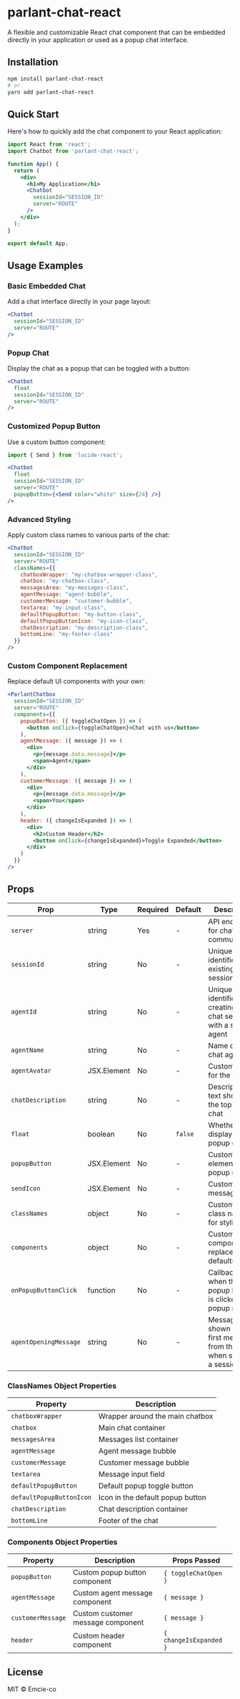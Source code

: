 # parlant-chat-react

<!-- ![Build Status](https://img.shields.io/github/actions/workflow/status/menachembrich/parlant-chat-react/ci.yml?branch=main)
![License](https://img.shields.io/github/license/menachembrich/parlant-chat-react)
![npm version](https://img.shields.io/npm/v/parlant-chat-react) -->

A flexible and customizable React chat component that can be embedded directly in your application or used as a popup chat interface.

## Installation

```bash
npm install parlant-chat-react
# or
yarn add parlant-chat-react
```

## Quick Start

Here's how to quickly add the chat component to your React application:

```jsx
import React from 'react';
import Chatbot from 'parlant-chat-react';

function App() {
  return (
    <div>
      <h1>My Application</h1>      
      <Chatbot 
        sessionId="SESSION_ID" 
        server="ROUTE" 
      />
    </div>
  );
}

export default App;
```

## Usage Examples

### Basic Embedded Chat

Add a chat interface directly in your page layout:

```jsx
<Chatbot 
  sessionId="SESSION_ID" 
  server="ROUTE" 
/>
```

### Popup Chat

Display the chat as a popup that can be toggled with a button:

```jsx
<Chatbot 
  float 
  sessionId="SESSION_ID" 
  server="ROUTE" 
/>
```

### Customized Popup Button

Use a custom button component:

```jsx
import { Send } from 'lucide-react';

<Chatbot 
  float 
  sessionId="SESSION_ID" 
  server="ROUTE"
  popupButton={<Send color="white" size={24} />} 
/>
```

### Advanced Styling

Apply custom class names to various parts of the chat:

```jsx
<Chatbot 
  sessionId="SESSION_ID" 
  server="ROUTE"
  classNames={{
    chatboxWrapper: "my-chatbox-wrapper-class",
    chatbox: "my-chatbox-class",
    messagesArea: "my-messages-class",
    agentMessage: "agent-bubble",
    customerMessage: "customer-bubble",
    textarea: "my-input-class",
    defaultPopupButton: "my-button-class",
    defaultPopupButtonIcon: "my-icon-class",
    chatDescription: "my-description-class",
    bottomLine: "my-footer-class"
  }}
/>
```

### Custom Component Replacement

Replace default UI components with your own:

```jsx
<ParlantChatbox 
  sessionId="SESSION_ID" 
  server="ROUTE"
  components={{
    popupButton: ({ toggleChatOpen }) => (
      <button onClick={toggleChatOpen}>Chat with us</button>
    ),
    agentMessage: ({ message }) => (
      <div>
        <p>{message.data.message}</p>
        <span>Agent</span>
      </div>
    ),
    customerMessage: ({ message }) => (
      <div>
        <p>{message.data.message}</p>
        <span>You</span>
      </div>
    ),
    header: ({ changeIsExpanded }) => (
      <div>
        <h2>Custom Header</h2>
        <button onClick={changeIsExpanded}>Toggle Expanded</button>
      </div>
    )
  }}
/>
```

## Props

| Prop                   | Type           | Required | Default | Description                                                                 |
|------------------------|----------------|----------|---------|-----------------------------------------------------------------------------|
| `server`               | string         | Yes      | -       | API endpoint for chat communication                                         |
| `sessionId`            | string         | No       | -       | Unique identifier for an existing chat session                              |
| `agentId`              | string         | No       | -       | Unique identifier for creating a new chat session with a specific agent     |
| `agentName`            | string         | No       | -       | Name of the chat agent                                                      |
| `agentAvatar`          | JSX.Element    | No       | -       | Custom avatar for the agent                                                 |
| `chatDescription`      | string         | No       | -       | Description text shown at the top of the chat                               |
| `float`                | boolean        | No       | `false` | Whether to display as a popup chat                                          |
| `popupButton`          | JSX.Element    | No       | -       | Custom button element for popup mode                                        |
| `sendIcon`             | JSX.Element    | No       | -       | Custom send message icon                                                    |
| `classNames`           | object         | No       | -       | Custom CSS class names for styling                                          |
| `components`           | object         | No       | -       | Custom React components to replace defaults                                 |
| `onPopupButtonClick`   | function       | No       | -       | Callback fired when the popup button is clicked (in popup mode)             |
| `agentOpeningMessage`  | string         | No       | -       | Message shown as the first message from the agent when starting a session   |

### ClassNames Object Properties

| Property                | Description                        |
|-------------------------|------------------------------------|
| `chatboxWrapper`        | Wrapper around the main chatbox    |
| `chatbox`               | Main chat container                |
| `messagesArea`          | Messages list container            |
| `agentMessage`          | Agent message bubble               |
| `customerMessage`       | Customer message bubble            |
| `textarea`              | Message input field                |
| `defaultPopupButton`    | Default popup toggle button        |
| `defaultPopupButtonIcon`| Icon in the default popup button   |
| `chatDescription`       | Chat description container         |
| `bottomLine`            | Footer of the chat                 |

### Components Object Properties

| Property         | Description                      | Props Passed                  |
|------------------|----------------------------------|-------------------------------|
| `popupButton`    | Custom popup button component    | `{ toggleChatOpen }`          |
| `agentMessage`   | Custom agent message component   | `{ message }`                 |
| `customerMessage`| Custom customer message component| `{ message }`                 |
| `header`         | Custom header component          | `{ changeIsExpanded }`        |

## License

MIT © Emcie-co
